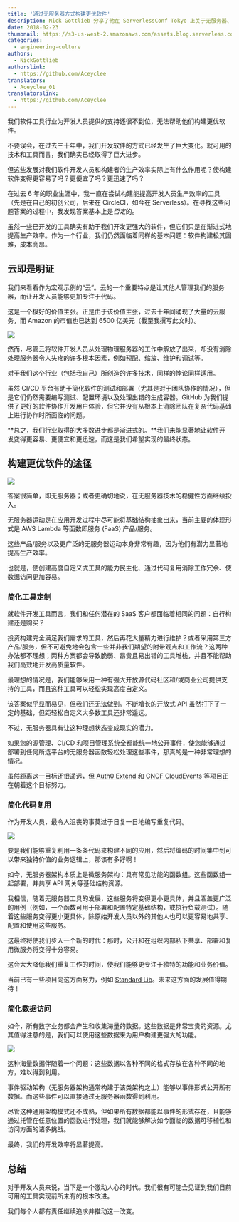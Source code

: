 ```yaml
---
title: '通过无服务器方式构建更优软件'
description: Nick Gottlieb 分享了他在 ServerlessConf Tokyo 上关于无服务器、软件状态以及提高生产效率方法的讲话。
date: 2018-02-23
thumbnail: https://s3-us-west-2.amazonaws.com/assets.blog.serverless.com/better+software/devs-thumb.jpeg
categories:
  - engineering-culture
authors:
  - NickGottlieb
authorslink:
  - https://github.com/Aceyclee
translators:
  - Aceyclee_01
translatorslink:
  - https://github.com/Aceyclee
---
```


我们软件工具行业为开发人员提供的支持还很不到位，无法帮助他们构建更优软件。

不要误会，在过去三十年中，我们开发软件的方式已经发生了巨大变化。就可用的技术和工具而言，我们确实已经取得了巨大进步。

但这些发展对我们软件开发人员和构建者的生产效率实际上有什么作用呢？使构建软件变得更容易了吗？更便宜了吗？更迅速了吗？

在过去 6 年的职业生涯中，我一直在尝试构建能提高开发人员生产效率的工具（先是在自己的初创公司，后来在 CircleCI，如今在 Serverless）。在寻找这些问题答案的过程中，我发现答案基本上是*否定*的。

虽然一些已开发的工具确实有助于我们开发更强大的软件，但它们只是在渐进式地提高生产效率。作为一个行业，我们仍然面临着同样的基本问题：软件构建极其困难，成本高昂。

## 云即是明证

我们来看看作为宏观示例的“云”。云的一个重要特点是让其他人管理我们的服务器，而让开发人员能够更加专注于代码。

这是一个极好的价值主张。正是由于该价值主张，过去十年间涌现了大量的云服务，而 Amazon 的市值也已达到 6500 亿美元（截至我撰写此文时）。

<img src="https://s3-us-west-2.amazonaws.com/assets.blog.serverless.com/better+software/amazon-market-cap2.png">

然而，尽管云将软件开发人员从处理物理服务器的工作中解放了出来，却没有消除处理服务器令人头疼的许多根本因素，例如预配、缩放、维护和调试等。

对于我们这个行业（包括我自己）所创造的许多技术，同样的悖论同样适用。

虽然 CI/CD 平台有助于简化软件的测试和部署（尤其是对于团队协作的情况），但是它们仍然需要编写测试、配置环境以及处理出错的生成容器。GitHub 为我们提供了更好的软件协作开发用户体验，但它并没有从根本上消除团队在复杂代码基础上进行协作时所面临的问题。

**总之，我们行业取得的大多数进步都是渐进式的。**我们未能显著地让软件开发变得更容易、更便宜和更迅速，而这是我们希望实现的最终状态。

## 构建更优软件的途径

<img src="https://s3-us-west-2.amazonaws.com/assets.blog.serverless.com/better+software/path.jpeg">

答案很简单，即无服务器；或者更确切地说，在无服务器技术的稳健性方面继续投入。

无服务器运动是在应用开发过程中尽可能将基础结构抽象出来，当前主要的体现形式是 AWS Lambda 等函数即服务 (FaaS) 产品/服务。

这些产品/服务以及更广泛的无服务器运动本身非常有趣，因为他们有潜力显著地提高生产效率。

也就是，使创建高度自定义式工具的能力民主化、通过代码复用消除工作冗余、使数据访问更加容易。

### 简化工具定制

就软件开发工具而言，我们和任何潜在的 SaaS 客户都面临着相同的问题：自行构建还是购买？

投资构建完全满足我们需求的工具，然后再花大量精力进行维护？或者采用第三方产品/服务，但不可避免地会包含一些并非我们期望的附带观点和工作流？这两种办法都不理想；两种方案都会导致脆弱、昂贵且易出错的工具堆栈，并且不能帮助我们高效地开发高质量软件。

最理想的情况是，我们能够采用一种有强大开放源代码社区和/或商业公司提供支持的工具，而且这种工具可以轻松实现高度自定义。

该答案似乎显而易见，但我们还无法做到。不断增长的开放式 API 虽然打下了一定的基础，但距轻松自定义大多数工具还非常遥远。

不过，无服务器具有让这种理想状态变成现实的潜力。

如果您的源管理、CI/CD 和项目管理系统全都能统一地公开事件，使您能够通过部署到任何所选平台的无服务器函数轻松处理这些事件，那真的是一种非常理想的情况。

虽然距离这一目标还很遥远，但 [Auth0 Extend](https://auth0.com/extend/) 和 [CNCF CloudEvents](https://openevents.io/) 等项目正在朝着这个目标努力。

### 简化代码复用

作为开发人员，最令人沮丧的事莫过于日复一日地编写重复代码。

<img src="https://s3-us-west-2.amazonaws.com/assets.blog.serverless.com/better+software/reuse-code.jpeg">

要是我们能够重复利用一条条代码来构建不同的应用，然后将编码的时间集中到可以带来独特价值的业务逻辑上，那该有多好啊！

如今，无服务器架构本质上是微服务架构：具有常见功能的函数组。这些函数组一起部署，并共享 API 网关等基础结构资源。

我相信，随着无服务器工具的发展，这些服务将变得更小更具体，并且涵盖更广泛的用例（例如，一个函数可用于部署和配置特定基础结构，或执行负载测试）。随着这些服务变得更小更具体，除原始开发人员以外的其他人也可以更容易地共享、配置和使用这些服务。

这最终将使我们步入一个新的时代：那时，公开和在组织内部私下共享、部署和复用微服务将变得十分容易。

这会大大降低我们重复工作的时间，使我们能够更专注于独特的功能和业务价值。

当前已有一些项目向这方面努力，例如 [Standard Lib](https://stdlib.com/)。未来这方面的发展值得期待！

### 简化数据访问

如今，所有数字业务都会产生和收集海量的数据。这些数据是非常宝贵的资源。尤其值得注意的是，我们可以使用这些数据来为用户构建更强大的功能。

<img src="https://s3-us-west-2.amazonaws.com/assets.blog.serverless.com/better+software/data2.jpeg">

这种海量数据伴随着一个问题：这些数据以各种不同的格式存放在各种不同的地方，难以得到利用。

事件驱动架构（无服务器架构通常构建于该类架构之上）能够以事件形式公开所有数据。而这些事件可以直接通过无服务器函数得到利用。

尽管这种通用架构模式还不成熟，但如果所有数据都能以事件的形式存在，且能够通过托管在任意位置的函数进行处理，我们就能够解决如今面临的数据可移植性和访问方面的诸多挑战。

最终，我们的开发效率将显著提高。

## 总结

对于开发人员来说，当下是一个激动人心的时代。我们很有可能会见证到我们目前可用的工具实现前所未有的根本改进。

我们每个人都有责任继续追求并推动这一改变。
